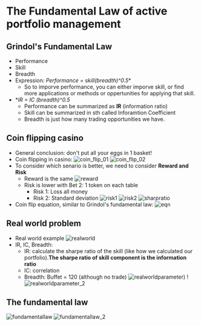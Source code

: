 # The Fundamental Law of active portfolio management
## Grindol's Fundamental Law
- Performance
- Skill
- Breadth
- Expression: **Performance = skill*(breadth)^0.5**
    - So to imporve performance, you can either imporve skill, or find more applications or methods or oppertunities for applying that skill.
- **IR = IC *(breadth)^0.5**
    - Performance can be summarized as **IR** (information ratio)
    - Skill can be summarized in sth called Inforamtion Coefficient
    - Breadth is just how many trading opportunities we have.

## Coin flipping casino
- General conclusion: don't put all your eggs in 1 basket!
- Coin flipping in casino:
![coin_flip_01](https://raw.githubusercontent.com/suereey/ML4T_summer_study/main/02_screenshot/57_coinbet.PNG)
![coin_flip_02](https://raw.githubusercontent.com/suereey/ML4T_summer_study/main/02_screenshot/58_coinbet.PNG)
- To consider which senario is better, we need to consider **Reward and Risk**
    - Reward is the same
    ![reward](https://raw.githubusercontent.com/suereey/ML4T_summer_study/main/02_screenshot/59_coinbet_reward.PNG)
    - Risk is lower with Bet 2: 1 token on each table
        - Risk 1: Loss all money
        - Risk 2: Standard deviation
    ![risk1](https://raw.githubusercontent.com/suereey/ML4T_summer_study/main/02_screenshot/59_coinbet_risk.PNG)
    ![risk2](https://raw.githubusercontent.com/suereey/ML4T_summer_study/main/02_screenshot/59_coinbet_risk2.PNG)
    ![sharpratio](https://raw.githubusercontent.com/suereey/ML4T_summer_study/main/02_screenshot/59_coinbet_sharperatio.PNG)
- Coin flip equation, similar to Grindol's fundamental law:
![eqn](https://raw.githubusercontent.com/suereey/ML4T_summer_study/main/02_screenshot/60_coinflip.PNG)

## Real world problem
- Real world example
![realworld](https://raw.githubusercontent.com/suereey/ML4T_summer_study/main/02_screenshot/61_realworldlaw.PNG)
- IR, IC, Breadth:
    - IR: calculate the sharpe ratio of the skill (like how we calculated our portfolio).**The sharpe ratio of skill component is the information ratio**
    - IC: correlation 
    - Breadth: Buffet = 120 (although no trade)
    ![realworldparameter](https://raw.githubusercontent.com/suereey/ML4T_summer_study/main/02_screenshot/61_realworldlaw_IR.PNG))
    !![realworldparameter_2](https://raw.githubusercontent.com/suereey/ML4T_summer_study/main/02_screenshot/61_realworldlaw_other.PNG)
    
## The fundamental law
![fundamentallaw](https://raw.githubusercontent.com/suereey/ML4T_summer_study/main/02_screenshot/62_law.PNG)
![fundamentallaw_2](https://raw.githubusercontent.com/suereey/ML4T_summer_study/main/02_screenshot/63_law.PNG)




    
